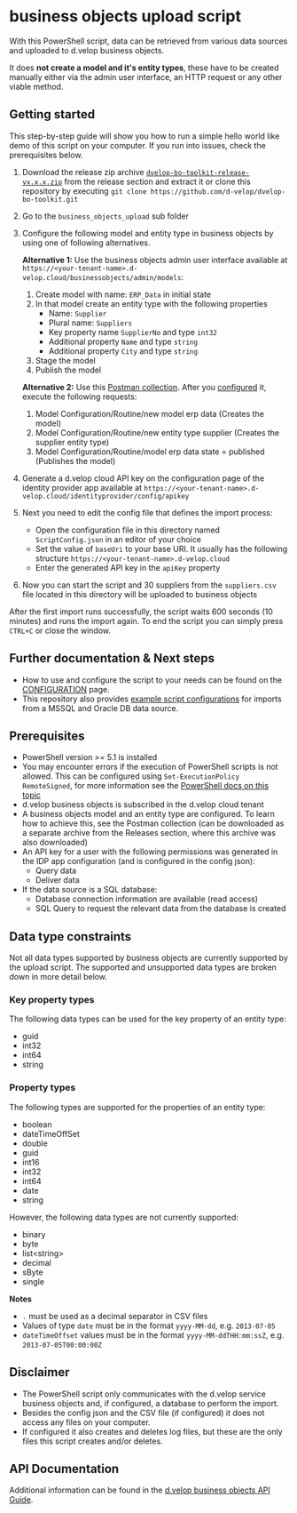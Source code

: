 # business objects upload script

With this PowerShell script, data can be retrieved from various data sources and uploaded to d.velop business objects.

It does **not create a model and it's entity types**, these have to be created manually either via the admin user interface, an HTTP request or any other viable method.

## Getting started

This step-by-step guide will show you how to run a simple hello world like demo of this script on your computer. If you run into issues, check the prerequisites below.

1. Download the release zip archive [`dvelop-bo-toolkit-release-vx.x.x.zip`](https://github.com/d-velop/dvelop-bo-toolkit/releases) from the release section and extract it
   or clone this repository by executing `git clone https://github.com/d-velop/dvelop-bo-toolkit.git`
2. Go to the `business_objects_upload` sub folder
3. Configure the following model and entity type in business objects by using one of following alternatives.

   **Alternative 1:** Use the business objects admin user interface available at `https://<your-tenant-name>.d-velop.cloud/businessobjects/admin/models`:
   1. Create model with name: `ERP_Data` in initial state
   2. In that model create an entity type with the following properties
      * Name: `Supplier`
      * Plural name: `Suppliers`
      * Key property name `SupplierNo` and type `int32`
      * Additional property `Name` and type `string`
      * Additional property `City` and type `string`
   3. Stage the model
   4. Publish the model

   **Alternative 2:** Use this [Postman collection](./../postman_collection).
   After you [configured](./../postman_collection/README.md) it, execute the following requests:
   1. Model Configuration/Routine/new model erp data (Creates the model)
   2. Model Configuration/Routine/new entity type supplier (Creates the supplier entity type)
   3. Model Configuration/Routine/model erp data state = published (Publishes the model)

4. Generate a d.velop cloud API key on the configuration page of the identity provider app available at `https://<your-tenant-name>.d-velop.cloud/identityprovider/config/apikey`
5. Next you need to edit the config file that defines the import process:
   * Open the configuration file in this directory named `ScriptConfig.json` in an editor of your choice
   * Set the value of `baseUri` to your base URI. It usually has the following structure `https://<your-tenant-name>.d-velop.cloud`
   * Enter the generated API key in the `apiKey` property
6. Now you can start the script and 30 suppliers from the `suppliers.csv` file located in this directory will be uploaded to business objects

After the first import runs successfully, the script waits 600 seconds (10 minutes) and runs the import again.
To end the script you can simply press `CTRL+C` or close the window.

## Further documentation & Next steps

* How to use and configure the script to your needs can be found on the [CONFIGURATION](CONFIGURATION.md) page.
* This repository also provides [example script configurations](config_templates) for imports from a MSSQL and Oracle DB data source.

## Prerequisites

- PowerShell version >= 5.1 is installed
- You may encounter errors if the execution of PowerShell scripts is not allowed. This can be configured using `Set-ExecutionPolicy RemoteSigned`, for more information see the [PowerShell docs on this topic](https://docs.microsoft.com/en-us/powershell/module/microsoft.powershell.core/about/about_execution_policies)
- d.velop business objects is subscribed in the d.velop cloud tenant
- A business objects model and an entity type are configured. To learn how to achieve this, see the Postman collection (can be downloaded as a separate archive from the Releases section, where this archive was also downloaded)
- An API key for a user with the following permissions was generated in the IDP app configuration (and is configured in the config json):
  - Query data
  - Deliver data
- If the data source is a SQL database:
  - Database connection information are available (read access)
  - SQL Query to request the relevant data from the database is created

## Data type constraints

Not all data types supported by business objects are currently supported by the upload script. The supported and unsupported data types are broken down in more detail below.

### Key property types

The following data types can be used for the key property of an entity type:
- guid
- int32
- int64
- string

### Property types

The following types are supported for the properties of an entity type:
- boolean
- dateTimeOffSet
- double
- guid
- int16
- int32
- int64
- date
- string

However, the following data types are not currently supported:
- binary
- byte
- list\<string\>
- decimal
- sByte
- single

**Notes**

- `.` must be used as a decimal separator in CSV files
- Values of type `date` must be in the format `yyyy-MM-dd`, e.g. `2013-07-05`
- `dateTimeOffset` values must be in the format `yyyy-MM-ddTHH:mm:ssZ`, e.g. `2013-07-05T00:00:00Z`

## Disclaimer

- The PowerShell script only communicates with the d.velop service business objects and, if configured, a database to perform the import.
- Besides the config json and the CSV file (if configured) it does not access any files on your computer.
- If configured it also creates and deletes log files, but these are the only files this script creates and/or deletes.

## API Documentation

Additional information can be found in the [d.velop business objects API Guide](https://dv-businessobjects-assets.s3.eu-central-1.amazonaws.com/documentation/latest/business_objects_api.html).